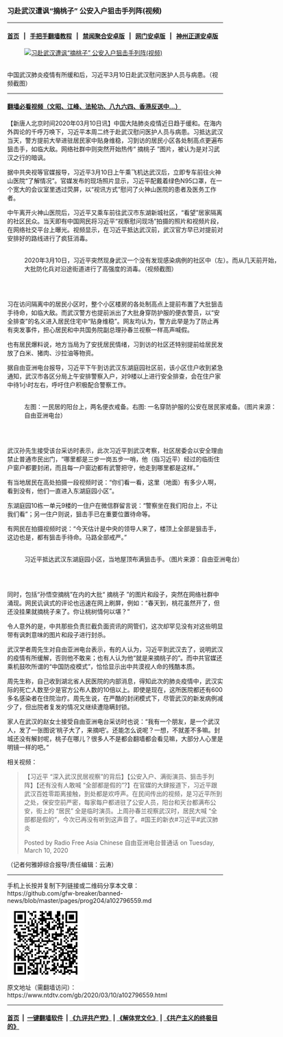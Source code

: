 ### 习赴武汉遭讽“摘桃子” 公安入户狙击手列阵(视频)
------------------------

#### [首页](https://github.com/gfw-breaker/banned-news/blob/master/README.md) &nbsp;&nbsp;|&nbsp;&nbsp; [手把手翻墙教程](https://github.com/gfw-breaker/guides/wiki) &nbsp;&nbsp;|&nbsp;&nbsp; [禁闻聚合安卓版](https://github.com/gfw-breaker/bn-android) &nbsp;&nbsp;|&nbsp;&nbsp; [网门安卓版](https://github.com/oGate2/oGate) &nbsp;&nbsp;|&nbsp;&nbsp; [神州正道安卓版](https://github.com/SzzdOgate/update) 



<div><div class="featured_image">
 <a href="https://i.ntdtv.com/assets/uploads/2020/03/4a3c6ce8c23b156963548dbc468dbb30.jpg" target="_blank">
  <figure>
   <img alt="习赴武汉遭讽“摘桃子” 公安入户狙击手列阵(视频)" src="https://i.ntdtv.com/assets/uploads/2020/03/4a3c6ce8c23b156963548dbc468dbb30-800x450.jpg"/>
  </figure><br/>
 </a>
 <span class="caption">
  中国武汉肺炎疫情有所缓和后，习近平3月10日赴武汉慰问医护人员与病患。（视频截图）
 </span>
</div>
</div><hr/>

#### [翻墙必看视频（文昭、江峰、法轮功、八九六四、香港反送中...）](https://github.com/gfw-breaker/banned-news/blob/master/pages/link3.md)

<div><div class="post_content" itemprop="articleBody">
 <p>
  【新唐人北京时间2020年03月10日讯】中国大陆肺炎疫情近日趋于缓和。在海内外舆论的千呼万唤下，习近平本周二终于赴武汉慰问医护人员与病患。习抵达武汉当天，警方提前大举进驻居民家中贴身维稳，习到访的居民小区各处制高点更遍布狙击手，如临大敌。网络社群中则突然开始热传“
  <ok href="https://www.ntdtv.com/gb/摘桃子.htm">
   摘桃子
  </ok>
  ”图片，被认为是对习武汉之行的暗讽。
 </p>
 <p>
  据中共央视等官媒报导，习近平3月10日上午乘飞机达武汉后，立即专车前往火神山医院“了解情况”。官媒发布的现场照片显示，习近平配戴着绿色N95口罩，在一个宽大的会议室里透过荧屏，以“视讯方式”慰问了火神山医院的患者及医务工作者。
 </p>
 <p>
  中午离开火神山医院后，习近平又乘车前往武汉市东湖新城社区，“看望”居家隔离的社区民众。当天即有中国网民将习近平“视察慰问现场”拍摄的照片和视频片段，在网络社交平台上曝光。视频显示，在习近平抵达武汉前，武汉官方早已对提前对安排好的路线进行了疯狂消毒。
 </p>
 <figure class="wp-caption aligncenter" id="attachment_102796560" style="width: 600px">
  <img alt="" class="size-medium wp-image-102796560" src="https://i.ntdtv.com/assets/uploads/2020/03/1c6f3b40ca65483d336d5be89e181b81-600x338.jpg">
   <br/><figcaption class="wp-caption-text">
    2020年3月10日，习近平突然现身武汉一个没有发现感染病例的社区中（左）。而从几天前开始，大批防化兵对沿途街道进行了高强度的消毒。（视频截图）
   </figcaption><br/>
  </img>
 </figure><br/>
 <p>
  习在访问隔离中的居民小区时，整个小区楼房的各处制高点上提前布置了大批狙击手待命，如临大敌。而武汉警方也提前派出了大批身穿防护服的便衣警员，以“安全排查”的名义进入居民住宅中“贴身维稳”。网友均认为，警方此举是为了防止再有突发事件，担心居民和中共国务院副总理孙春兰视察一样高声喊假。
 </p>
 <p>
  也有居民爆料说，地方当局为了安抚居民情绪，习到访的社区还特别提前给居民发放了白米、猪肉、沙拉油等物资。
 </p>
 <p>
  据自由亚洲电台报导，习近平下午到访武汉东湖庭园社区前，该小区住户收到紧急通知，武汉市各区分局上午安排警察入户，对9楼以上进行安全排查，会在住户家中待1小时左右，呼吁住户积极配合警察工作。
 </p>
 <figure class="wp-caption aligncenter" id="attachment_102796561" style="width: 600px">
  <img alt="" class="size-medium wp-image-102796561" src="https://i.ntdtv.com/assets/uploads/2020/03/0e240981a8915ca81e74c5550b708f0c-600x398.jpg">
   <br/><figcaption class="wp-caption-text">
    左图：一民居的阳台上，两名便衣戒备。右图: 一名穿防护服的公安在居民家戒备。（图片来源：自由亚洲电台）
   </figcaption><br/>
  </img>
 </figure><br/>
 <p>
  武汉孙先生接受该台采访时表示，此次习近平到武汉考察，社区居委会以安全理由禁止普通市民出门，“哪里都是三步一岗五步一哨，他（指习近平）经过的临街住户窗户都要封闭，而且每一户窗边都有武警把守，他走到哪里都是这样。”
 </p>
 <p>
  有当地居民在高处拍摄一段视频时说：“你们看一看，这里（地面）有多少人啊，看到没有，他们一直进入东湖庭园小区”。
 </p>
 <p>
  东湖庭园10栋一单元9楼的一住户在微信群留言说：“警察坐在我们阳台上，不让我们看”；另一住户则说，狙击手已在重要位置待命等。
 </p>
 <p>
  有网民在拍摄视频时说：“今天估计是中央的领导人来了，楼顶上全部是狙击手，这边也是，都有狙击手待命。马路全部戒严。”
 </p>
 <figure class="wp-caption aligncenter" id="attachment_102796562" style="width: 600px">
  <img alt="" class="size-medium wp-image-102796562" src="https://i.ntdtv.com/assets/uploads/2020/03/94c02c4c236d044ed202fb351e0012ee-600x450.jpeg"/>
  <br/><figcaption class="wp-caption-text">
   习近平抵达武汉东湖庭园小区，当地屋顶布满狙击手。（图片来源：自由亚洲电台）
  </figcaption><br/>
 </figure><br/>
 <p>
  同时，包括“孙悟空摘桃”在内的大批“
  <ok href="https://www.ntdtv.com/gb/摘桃子.htm">
   摘桃子
  </ok>
  ”的图片和段子，突然在网络社群中涌现。网民讥讽式的评论也迅速在网上刷屏，例如：“春天到，桃花虽然开了，但还没挂果就摘桃子来了。你让桃树情何以堪？”
 </p>
 <p>
  令人意外的是，中共那些负责拦截负面资讯的网管们，这次却罕见没有对这些明显带有讽刺意味的图片和段子进行封杀。
 </p>
 <p>
  武汉学者周先生对自由亚洲电台表示，有的人认为，习近平到武汉去了，说明武汉的疫情有所缓解，否则他不敢来；也有人认为他“就是来摘桃子的”。而中共官媒还乘机鼓吹所谓的“中国防疫模式”，恰恰显示出中共漠视人命的残酷本质。
 </p>
 <p>
  周先生称，自己收到湖北省人民医院的内部消息，得知此次的肺炎疫情中，武汉实际的死亡人数至少是官方公布人数的10倍以上。即使是现在，这所医院都还有600多名感染者在住院治疗。周先生说，在严酷的封闭模式下，尽管武汉的新发病例减少了，但出院者复发的情况又继续遭隐瞒封锁。
 </p>
 <p>
  家人在武汉的赵女士接受自由亚洲电台采访时也说：“我有一个朋友，是一个武汉人，发了一张图说‘桃子大了，来摘吧’。还能怎么说呢？一想，不就差不多嘛。封城还没有解封呢，桃子在哪儿？很多人不是都会翻墙都会看见嘛，大部分人心里是明镜一样的吧。”
 </p>
 <p>
  相关视频：
  <br/>
 </p>
 <div id="fb-root">
 </div>
 <p>
  <script async="1" crossorigin="anonymous" defer="1" src="https://connect.facebook.net/en_US/sdk.js#xfbml=1&amp;version=v6.0">
  </script>
 </p>
 <div class="fb-video" data-href="https://www.facebook.com/RFAChinese/videos/253106679026007/" data-width="500">
  <blockquote cite="https://www.facebook.com/RFAChinese/videos/253106679026007/" class="fb-xfbml-parse-ignore">
   <p>
    <ok href="https://www.facebook.com/RFAChinese/videos/253106679026007/">
    </ok>
   </p>
   <p>
    【习近平 “深入武汉民居视察”的背后】【公安入户、满街演员、狙击手列阵】【还有没有人敢喊 “全部都是假的”?】在官媒的大肆报道下，习近平跟武汉百姓零距离接触，到处都是欢呼声。在民间传出的视频，是习近平所到之处，保安空前严密，每家每户都进驻了公安人员，阳台和天台都满布公安，街上的 “居民” 全是临时演员。上周孙春兰视察武汉时，居民大喊 “全部都是假的”，今次已再没有听到这声音了。#国王的新衣#习近平#武汉肺炎
   </p>
   <p>
    Posted by
    <ok href="https://www.facebook.com/RFAChinese/">
     Radio Free Asia Chinese 自由亚洲电台普通话
    </ok>
    on Tuesday, March 10, 2020
   </p>
  </blockquote>
 </div>
 <p>
 </p>
 <p>
  （记者何雅婷综合报导/责任编辑：云涛）
 </p>
 <div class="single_ad">
 </div>
</div>
</div>
<hr/>
手机上长按并复制下列链接或二维码分享本文章：<br/>
https://github.com/gfw-breaker/banned-news/blob/master/pages/prog204/a102796559.md <br/>
<a href='https://github.com/gfw-breaker/banned-news/blob/master/pages/prog204/a102796559.md'><img src='https://github.com/gfw-breaker/banned-news/blob/master/pages/prog204/a102796559.md.png'/></a> <br/>
原文地址（需翻墙访问）：https://www.ntdtv.com/gb/2020/03/10/a102796559.html


------------------------
#### [首页](https://github.com/gfw-breaker/banned-news/blob/master/README.md) &nbsp;|&nbsp; [一键翻墙软件](https://github.com/gfw-breaker/nogfw/blob/master/README.md) &nbsp;| [《九评共产党》](https://github.com/gfw-breaker/9ping.md/blob/master/README.md#九评之一评共产党是什么) | [《解体党文化》](https://github.com/gfw-breaker/jtdwh.md/blob/master/README.md) | [《共产主义的终极目的》](https://github.com/gfw-breaker/gczydzjmd.md/blob/master/README.md)


<img src='http://gfw-breaker.win/banned-news/pages/prog204/a102796559.md' width='0px' height='0px'/>